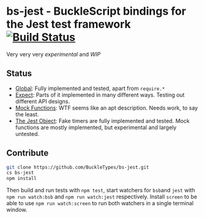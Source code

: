 # bs-jest - BuckleScript bindings for the Jest test framework [![Build Status](https://travis-ci.org/BuckleTypes/bs-jest.svg?branch=master)](https://travis-ci.org/BuckleTypes/bs-jest)

Very very very *experimental* and *WIP*

## Status

* [Global](https://facebook.github.io/jest/docs/api.html#content): Fully implemented and tested, apart from `require.*`
* [Expect](https://facebook.github.io/jest/docs/expect.html#content): Parts of it implemented in many different ways. Testing out different API designs.
* [Mock Functions](https://facebook.github.io/jest/docs/mock-function-api.html#content): WTF seems like an apt description. Needs work, to say the least.
* [The Jest Object](https://facebook.github.io/jest/docs/jest-object.html#content): Fake timers are fully implemented and tested. Mock functions are mostly implemented, but experimental and largely untested.

## Contribute
```sh
git clone https://github.com/BuckleTypes/bs-jest.git
cs bs-jest
npm install
```

Then build and run tests with `npm test`, start watchers for `bsb`and `jest` with `npm run watch:bsb` and `npm run watch:jest` respectively. Install `screen` to be able to use `npm run watch:screen` to run both watchers in a single terminal window.
